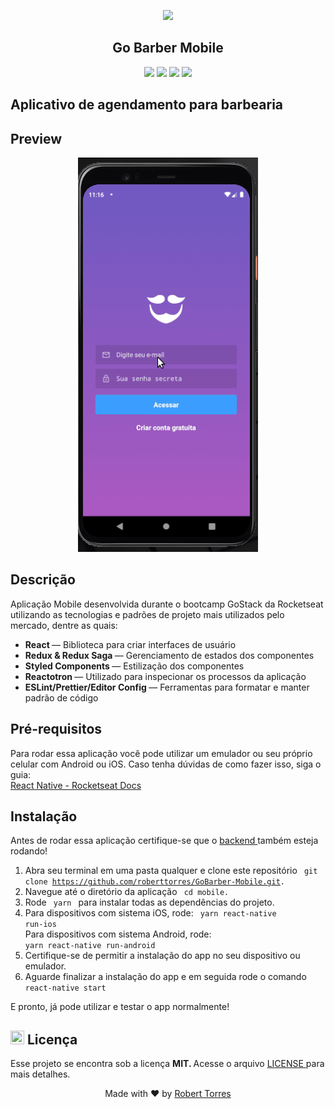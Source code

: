 <p align="center">
<a href="https://camo.githubusercontent.com/7baf6382e2c501340f329201a9cb74751342394fb1b79d56d833f841b9f52c7b/68747470733a2f2f726f636b6574736561742d63646e2e73332d73612d656173742d312e616d617a6f6e6177732e636f6d2f626f6f7463616d702d6865616465722e706e67">
    <img src="https://camo.githubusercontent.com/7baf6382e2c501340f329201a9cb74751342394fb1b79d56d833f841b9f52c7b/68747470733a2f2f726f636b6574736561742d63646e2e73332d73612d656173742d312e616d617a6f6e6177732e636f6d2f626f6f7463616d702d6865616465722e706e67"> 
</a>
</p>

<h2 align = "center"> Go Barber Mobile </h2>
<p align="center">
<img src = "https://camo.githubusercontent.com/152509de9d7cf158d809dcd903f03b49b94bc9b3a3106274cdcd0898d3f7460b/68747470733a2f2f696d672e736869656c64732e696f2f62616467652f2d52656163744a532d626c7565">
<img src= "https://camo.githubusercontent.com/a5306419ba93e82c301c94fa774ac0a433cedd91e200966899aadb1006281a68/68747470733a2f2f696d672e736869656c64732e696f2f62616467652f2d526561637425323052656475782d626c756576696f6c6574">
<img src ="https://camo.githubusercontent.com/34054deb0528954e45aaf4f15a87df2bd1d998a7fdeeb06bfa31f6a9628d437d/68747470733a2f2f696d672e736869656c64732e696f2f62616467652f2d5265647578253230536167612d627269676874677265656e">
<img src = "https://camo.githubusercontent.com/fcaa7457b33554de772405dead3b4763c606ab9d19d37ee84966c16fa7db63d1/68747470733a2f2f696d672e736869656c64732e696f2f62616467652f2d4d6f62696c652d253233666636396234">
</p>

<h2> Aplicativo de agendamento para barbearia </h2> 

<h2> Preview </h2>
 
 <p align="center">
  <img src="/gif/gif_mobile.gif" alt="animated" />
</p>

<h2> Descrição </h2> 

Aplicação Mobile desenvolvida durante o bootcamp GoStack da Rocketseat utilizando as tecnologias e padrões de projeto mais utilizados pelo mercado, dentre as quais:

<ul>
  <li>
    <b> React </b> — Biblioteca para criar interfaces de usuário
  </li>
  <li>
    <b> Redux & Redux Saga </b> — Gerenciamento de estados dos componentes
  </li>
  <li>
    <b> Styled Components </b> — Estilização dos componentes
  </li>
  <li>
    <b> Reactotron </b> — Utilizado para inspecionar os processos da aplicação
  </li>
  <li>
    <b> ESLint/Prettier/Editor Config </b> — Ferramentas para formatar e manter padrão de código
  </li>  
</ul>

<h2> Pré-requisitos </h2> 

Para rodar essa aplicação você pode utilizar um emulador ou seu próprio celular com Android ou iOS. Caso tenha dúvidas de como fazer isso, siga o guia:<br>
<a href = "https://react-native.rocketseat.dev/"> React Native - Rocketseat Docs </a>

<h2> Instalação </h2> 

Antes de rodar essa aplicação certifique-se que o <a href="https://github.com/roberttorres/GoBarber-API"> backend </a> também esteja rodando! <p>

1. Abra seu terminal em uma pasta qualquer e clone este repositório <code> git clone https://github.com/roberttorres/GoBarber-Mobile.git. </code>
2. Navegue até o diretório da aplicação <code> cd mobile. </code>
3. Rode <code> yarn </code> para instalar todas as dependências do projeto.
4. Para dispositivos com sistema iOS, rode: <code> yarn react-native run-ios </code> <br> Para dispositivos com sistema Android, rode: <code> yarn react-native run-android </code> <br>
5. Certifique-se de permitir a instalação do app no seu dispositivo ou emulador.
6. Aguarde finalizar a instalação do app e em seguida rode o comando <code> react-native start </code>

E pronto, já pode utilizar e testar o app normalmente!

<h2> <img src = "https://github.githubassets.com/images/icons/emoji/unicode/1f4dd.png" width = "22" height = "22" > Licença </h2>

Esse projeto se encontra sob a licença <b> MIT. </b> Acesse o arquivo <a href="/LICENSE"> LICENSE </a> para mais detalhes.    

<p align="center"> 
    Made with ❤️ by <a href="https://www.linkedin.com/in/robert-torres1000/">Robert Torres</a>
</p>    
